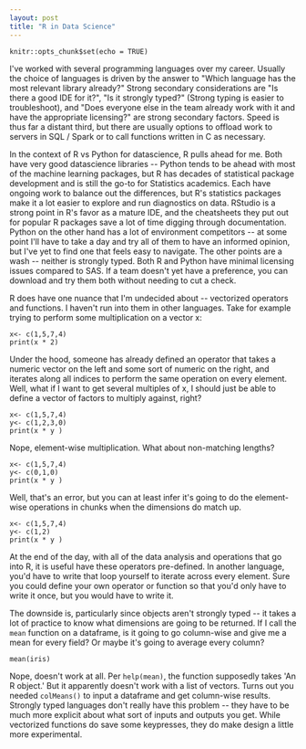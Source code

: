 ```yaml
---
layout: post
title: "R in Data Science"
---
```


```{r setup, include=FALSE}
knitr::opts_chunk$set(echo = TRUE)
```
  I've worked with several programming languages over my career.  Usually the choice of languages is driven by the answer to "Which language has the most relevant library already?"  Strong secondary considerations are "Is there a good IDE for it?", "Is it strongly typed?" (Strong typing is easier to troubleshoot), and "Does everyone else in the team already work with it and have the appropriate licensing?" are strong secondary factors.  Speed is thus far a distant third, but there are usually options to offload work to servers in SQL / Spark or to call functions written in C as necessary.

  In the context of R vs Python for datascience, R pulls ahead for me. Both have very good datascience libraries -- Python tends to be ahead with most of the machine learning packages, but R has decades of statistical package development and is still the go-to for Statistics academics.  Each have ongoing work to balance out the differences, but R's statistics packages make it a lot easier to explore and run diagnostics on data.  RStudio is a strong point in R's favor as a mature IDE, and the cheatsheets they put out for popular R packages save a lot of time digging through documentation.   Python on the other hand has a lot of environment competitors -- at some point I'll have to take a day and try all of them to have an informed opinion, but I've yet to find one that feels easy to navigate. The other points are a wash -- neither is strongly typed.  Both R and Python have minimal licensing issues compared to SAS. If a team doesn't yet have a preference, you can download and try them both without needing to cut a check.  

  R does have one nuance that I'm undecided about -- vectorized operators and functions.  I haven't run into them in other languages.  Take for example trying to perform some multiplication on a vector x:  
```{r Vectorized 0}
x<- c(1,5,7,4)
print(x * 2)
```  
  Under the hood, someone has already defined an operator that takes a numeric vector on the left and some sort of numeric on the right, and iterates along all indices to perform the same operation on every element.  Well, what if I want to get several multiples of x, I should just be able to define a vector of factors to multiply against, right?

```{r Vectorized 1}
x<- c(1,5,7,4)
y<- c(1,2,3,0)
print(x * y )
```  
Nope, element-wise multiplication.  What about non-matching lengths?

```{r Vectorized 2}
x<- c(1,5,7,4)
y<- c(0,1,0)
print(x * y )
```  
Well, that's an error, but you can at least infer it's going to do the element-wise operations in chunks when the dimensions do match up.

```{r Vectorized 3}
x<- c(1,5,7,4)
y<- c(1,2)
print(x * y )
```  
  At the end of the day, with all of the data analysis and operations that go into R, it is useful have these operators pre-defined.  In another language, you'd have to write that loop yourself to iterate across every element.  Sure you could define your own operator or function so that you'd only have to write it once, but you would have to write it.  
  
  The downside is, particularly since objects aren't strongly typed -- it takes a lot of practice to know what dimensions are going to be returned.  If I call the `mean` function on a dataframe, is it going to go column-wise and give me a mean for every field? Or maybe it's going to average every column?
```{r Shape1}
mean(iris)
```
  Nope, doesn't work at all.  Per `help(mean)`, the function supposedly takes 'An R object.' But it apparently doesn't work with a list of vectors.  Turns out you needed `colMeans()` to input a dataframe and get column-wise results.  Strongly typed languages don't really have this problem -- they have to be much more explicit about what sort of inputs and outputs you get.  While vectorized functions do save some keypresses, they do make design a little more experimental.